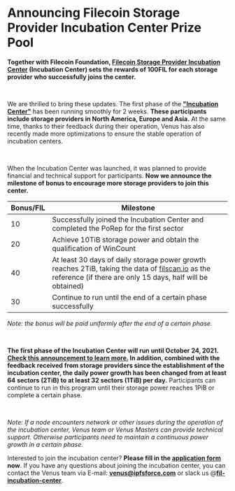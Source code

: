 # Announcing Filecoin Storage Provider Incubation Center Prize Pool

**Together with Filecoin Foundation, [Filecoin Storage Provider Incubation Center](https://venus.filecoin.io/incubation/Rules.html) (Incubation Center) sets the rewards of 100FIL for each storage provider who successfully joins the center.**

</br>

We are thrilled to bring these updates. The first phase of the [**&quot;Incubation Center&quot;**](https://venus.filecoin.io/incubation/Rules.html) has been running smoothly for 2 weeks. **These participants include storage providers in North America, Europe and Asia.** At the same time, thanks to their feedback during their operation, Venus has also recently made more optimizations to ensure the stable operation of incubation centers.

</br>

When the Incubation Center was launched, it was planned to provide financial and technical support for participants. **Now we announce the milestone of bonus to encourage more storage providers to join this center.**

| **Bonus/FIL** | **Milestone** |
| --- | --- |
| 10 | Successfully joined the Incubation Center and completed the PoRep for the first sector |
| 20 | Achieve 10TiB storage power and obtain the qualification of WinCount |
| 40 | At least 30 days of daily storage power growth reaches 2TiB, taking the data of [filscan.io](filscan.io) as the reference (if there are only 15 days, half will be obtained) |
| 30 | Continue to run until the end of a certain phase successfully |

_Note: the bonus will be paid uniformly after the end of a certain phase._

</br>

**The first phase of the Incubation Center will run until October 24, 2021. [Check this announcement to learn more.](https://venus.filecoin.io/incubation/announcement.html) In addition, combined with the feedback received from storage providers since the establishment of the incubation center, the daily power growth has been changed from at least 64 sectors (2TiB) to at least 32 sectors (1TiB) per day.** Participants can continue to run in this program until their storage power reaches 1PiB or complete a certain phase.

</br>

_Note: If a node encounters network or other issues during the operation of the incubation center, Venus team or Venus Masters can provide technical support. Otherwise participants need to maintain a continuous power growth in a certain phase._

Interested to join the incubation center? **Please fill in the [**application form**](http://venusteam.mikecrm.com/1lmpQtj) now**. If you have any questions about joining the incubation center, you can contact the Venus team via E-mail: **[venus@ipfsforce.com](venus@ipfsforce.com)** or slack us @[**fil-incubation-center**](https://filecoinproject.slack.com/archives/C028MN42KEE).